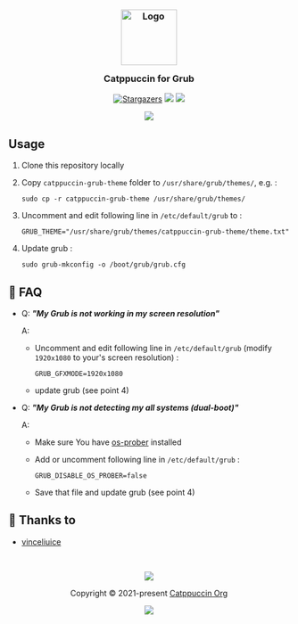 <h3 align="center">
	<img src="https://raw.githubusercontent.com/catppuccin/catppuccin/dev/assets/logos/exports/1544x1544_circle.png" width="100" alt="Logo"/><br/>
	<img src="https://raw.githubusercontent.com/catppuccin/catppuccin/dev/assets/misc/transparent.png" height="30" width="0px"/>
	Catppuccin for Grub
	<img src="https://raw.githubusercontent.com/catppuccin/catppuccin/dev/assets/misc/transparent.png" height="30" width="0px"/>
</h3>
<p align="center">
    <a href="https://github.com/catppuccin/grub/stargazers"><img alt="Stargazers" src="https://img.shields.io/github/stars/catppuccin/grub?style=for-the-badge&logo=starship&color=C9CBFF&logoColor=D9E0EE&labelColor=302D41"></a>
    <a href="https://github.com/catppuccin/grub/issues"><img src="https://img.shields.io/github/issues/catppuccin/grub?colorA=1e1e28&colorB=f7be95&style=for-the-badge"></a>
    <a href="https://github.com/catppuccin/grub/contributors"><img src="https://img.shields.io/github/contributors/catppuccin/grub?colorA=1e1e28&colorB=b1e1a6&style=for-the-badge"></a>
</p>


<p align="center">
  <a href="https://raw.githubusercontent.com/catppuccin/grub/main/assets/cat-grub.png"><img src="https://github.com/catppuccin/grub/raw/main/assets/cat-grub-preview.png"></a>
</p>

## Usage

1. Clone this repository locally
2. Copy `catppuccin-grub-theme` folder to `/usr/share/grub/themes/`, e.g. :
   
   ```shell
   sudo cp -r catppuccin-grub-theme /usr/share/grub/themes/
   ```
3. Uncomment and edit following line in `/etc/default/grub` to :
   
   ```shell
   GRUB_THEME="/usr/share/grub/themes/catppuccin-grub-theme/theme.txt"
   ```
4. Update grub :
   
   ```shell
   sudo grub-mkconfig -o /boot/grub/grub.cfg
   ```

## 🙋 FAQ

- Q: **_"My Grub is not working in my screen resolution"_**
  
  A: 
  - Uncomment and edit following line in `/etc/default/grub` (modify `1920x1080` to your's screen resolution) : 
  
     ```shell
     GRUB_GFXMODE=1920x1080
     ```
  - update grub (see point 4)
  
- Q: **_"My Grub is not detecting my all systems (dual-boot)"_**
  
  A: 
  - Make sure You have [os-prober](https://joeyh.name/code/os-prober/) installed
  
  - Add or uncomment following line in `/etc/default/grub` :
  
     ```shell
     GRUB_DISABLE_OS_PROBER=false
     ```
  - Save that file and update grub (see point 4)
  
## 💝 Thanks to

- [vinceliuice](https://github.com/vinceliuice/grub2-themes)

&nbsp;

<p align="center"><img src="https://raw.githubusercontent.com/catppuccin/catppuccin/dev/assets/footers/gray0_ctp_on_line.svg?sanitize=true" /></p>
<p align="center">Copyright &copy; 2021-present <a href="https://github.com/catppuccin" target="_blank">Catppuccin Org</a>
<p align="center"><a href="https://github.com/catppuccin/catppuccin/blob/main/LICENSE"><img src="https://img.shields.io/static/v1.svg?style=for-the-badge&label=License&message=MIT&logoColor=d9e0ee&colorA=302d41&colorB=c9cbff"/></a></p>
